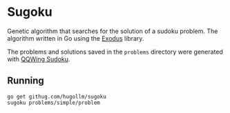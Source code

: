 # Sugoku

Genetic algorithm that searches for the solution of a sudoku problem.
The algorithm written in Go using the [Exodus](https://github.com/hugollm/exodus) library.

The problems and solutions saved in the `problems` directory were generated with [QQWing Sudoku](https://qqwing.com/generate.html).


## Running

    go get githug.com/hugollm/sugoku
    sugoku problems/simple/problem
